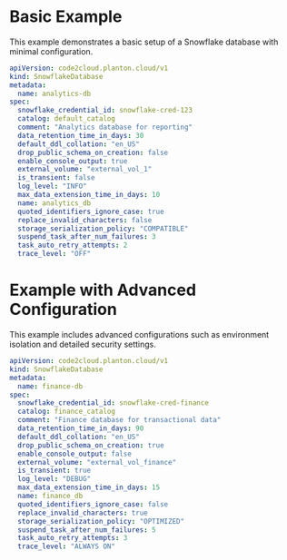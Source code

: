 # Basic Example

This example demonstrates a basic setup of a Snowflake database with minimal configuration.

```yaml
apiVersion: code2cloud.planton.cloud/v1
kind: SnowflakeDatabase
metadata:
  name: analytics-db
spec:
  snowflake_credential_id: snowflake-cred-123
  catalog: default_catalog
  comment: "Analytics database for reporting"
  data_retention_time_in_days: 30
  default_ddl_collation: "en_US"
  drop_public_schema_on_creation: false
  enable_console_output: true
  external_volume: "external_vol_1"
  is_transient: false
  log_level: "INFO"
  max_data_extension_time_in_days: 10
  name: analytics_db
  quoted_identifiers_ignore_case: true
  replace_invalid_characters: false
  storage_serialization_policy: "COMPATIBLE"
  suspend_task_after_num_failures: 3
  task_auto_retry_attempts: 2
  trace_level: "OFF"
```

# Example with Advanced Configuration

This example includes advanced configurations such as environment isolation and detailed security settings.

```yaml
apiVersion: code2cloud.planton.cloud/v1
kind: SnowflakeDatabase
metadata:
  name: finance-db
spec:
  snowflake_credential_id: snowflake-cred-finance
  catalog: finance_catalog
  comment: "Finance database for transactional data"
  data_retention_time_in_days: 90
  default_ddl_collation: "en_US"
  drop_public_schema_on_creation: true
  enable_console_output: false
  external_volume: "external_vol_finance"
  is_transient: true
  log_level: "DEBUG"
  max_data_extension_time_in_days: 15
  name: finance_db
  quoted_identifiers_ignore_case: false
  replace_invalid_characters: true
  storage_serialization_policy: "OPTIMIZED"
  suspend_task_after_num_failures: 5
  task_auto_retry_attempts: 3
  trace_level: "ALWAYS ON"
```
